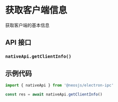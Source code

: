 # 获取客户端信息 <BadgeTip text="异步" type="green"></BadgeTip>

获取客户端的基本信息

## API 接口

### `nativeApi.getClientInfo()`
### 

## 示例代码

```js
import { nativeApi } from '@neosjs/electron-ipc'

const res = await nativeApi.getClientInfo()
```

